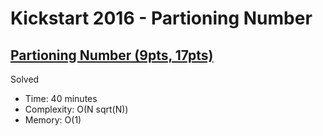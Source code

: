 # Kickstart 2016 - Partioning Number

## [Partioning Number (9pts, 17pts)](https://codingcompetitions.withgoogle.com/kickstart/round/0000000000201ca0/0000000000201c08)

Solved

* Time: 40 minutes
* Complexity: O(N sqrt(N))
* Memory: O(1)
